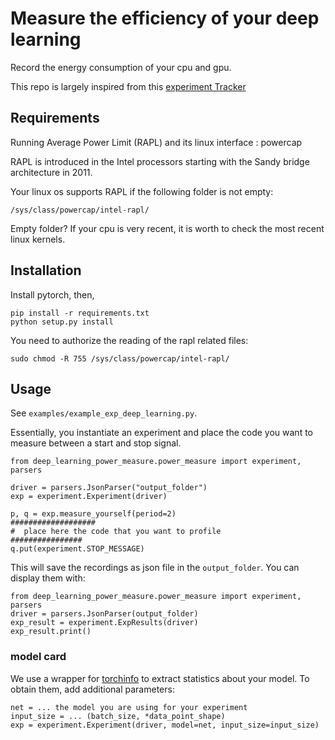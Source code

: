 # Measure the efficiency of your deep learning

Record the energy consumption of your cpu and gpu. 

This repo is largely inspired from this [experiment Tracker](https://github.com/Breakend/experiment-impact-tracker) 

## Requirements

Running Average Power Limit (RAPL) and its linux interface : powercap 

RAPL is introduced in the Intel processors starting with the Sandy bridge architecture in 2011. 

Your linux os supports RAPL if the following folder is not empty:
```
/sys/class/powercap/intel-rapl/
```

Empty folder? If your cpu is very recent, it is worth to check the most recent linux kernels.

## Installation

Install pytorch, then,
```
pip install -r requirements.txt
python setup.py install
```

You need to authorize the reading of the rapl related files: 
```
sudo chmod -R 755 /sys/class/powercap/intel-rapl/
```

## Usage

See `examples/example_exp_deep_learning.py`.

Essentially, you instantiate an experiment and place the code you want to measure between a start and stop signal.

```
from deep_learning_power_measure.power_measure import experiment, parsers

driver = parsers.JsonParser("output_folder")
exp = experiment.Experiment(driver)

p, q = exp.measure_yourself(period=2)
###################
#  place here the code that you want to profile
################
q.put(experiment.STOP_MESSAGE)

``` 

This will save the recordings as json file in the `output_folder`. You can display them with: 

```
from deep_learning_power_measure.power_measure import experiment, parsers
driver = parsers.JsonParser(output_folder)
exp_result = experiment.ExpResults(driver)
exp_result.print()
``` 
### model card
We use a wrapper for [torchinfo](https://pypi.org/project/torchinfo/) to extract statistics about your model. 
To obtain them, add additional parameters:
```
net = ... the model you are using for your experiment 
input_size = ... (batch_size, *data_point_shape)
exp = experiment.Experiment(driver, model=net, input_size=input_size)

```
